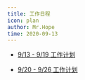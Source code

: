 ```yaml
---
title: 工作日程
icon: plan
author: Mr.Hope
time: 2020-09-13
---
```


- [9/13 - 9/19 工作计划](week1.md)

- [9/20 - 9/26 工作计划](week2.md)
